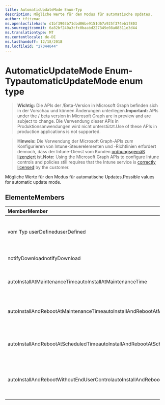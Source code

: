 ```yaml
---
title: AutomaticUpdateMode Enum-Typ
description: Mögliche Werte für den Modus für automatische Updates.
author: tfitzmac
ms.openlocfilehash: d1bf3903b71dbd06be9151d67a925f374eb1f803
ms.sourcegitcommit: 6a82bf240a3cfc0baabd227349e08a08311e3d44
ms.translationtype: MT
ms.contentlocale: de-DE
ms.lasthandoff: 12/18/2018
ms.locfileid: "27344044"
---
```

# <a name="automaticupdatemode-enum-type"></a><span data-ttu-id="0c606-103">AutomaticUpdateMode Enum-Typ</span><span class="sxs-lookup"><span data-stu-id="0c606-103">automaticUpdateMode enum type</span></span>

> <span data-ttu-id="0c606-104">**Wichtig:** Die APIs der /Beta-Version in Microsoft Graph befinden sich in der Vorschau und können Änderungen unterliegen.</span><span class="sxs-lookup"><span data-stu-id="0c606-104">**Important:** APIs under the / beta version in Microsoft Graph are in preview and are subject to change.</span></span> <span data-ttu-id="0c606-105">Die Verwendung dieser APIs in Produktionsanwendungen wird nicht unterstützt.</span><span class="sxs-lookup"><span data-stu-id="0c606-105">Use of these APIs in production applications is not supported.</span></span>

> <span data-ttu-id="0c606-106">**Hinweis:** Die Verwendung der Microsoft Graph-APIs zum Konfigurieren von Intune-Steuerelementen und -Richtlinien erfordert dennoch, dass der Intune-Dienst vom Kunden [ordnungsgemäß lizenziert](https://go.microsoft.com/fwlink/?linkid=839381) ist.</span><span class="sxs-lookup"><span data-stu-id="0c606-106">**Note:** Using the Microsoft Graph APIs to configure Intune controls and policies still requires that the Intune service is [correctly licensed](https://go.microsoft.com/fwlink/?linkid=839381) by the customer.</span></span>

<span data-ttu-id="0c606-107">Mögliche Werte für den Modus für automatische Updates.</span><span class="sxs-lookup"><span data-stu-id="0c606-107">Possible values for automatic update mode.</span></span>
## <a name="members"></a><span data-ttu-id="0c606-108">Elemente</span><span class="sxs-lookup"><span data-stu-id="0c606-108">Members</span></span>
|<span data-ttu-id="0c606-109">Member</span><span class="sxs-lookup"><span data-stu-id="0c606-109">Member</span></span>|<span data-ttu-id="0c606-110">Wert</span><span class="sxs-lookup"><span data-stu-id="0c606-110">Value</span></span>|<span data-ttu-id="0c606-111">Beschreibung</span><span class="sxs-lookup"><span data-stu-id="0c606-111">Description</span></span>|
|:---|:---|:---|
|<span data-ttu-id="0c606-112">vom Typ userDefined</span><span class="sxs-lookup"><span data-stu-id="0c606-112">userDefined</span></span>|<span data-ttu-id="0c606-113">0</span><span class="sxs-lookup"><span data-stu-id="0c606-113">0</span></span>|<span data-ttu-id="0c606-114">User-Defined, Standardwert, keine beabsichtigt.</span><span class="sxs-lookup"><span data-stu-id="0c606-114">User Defined, default value, no intent.</span></span>|
|<span data-ttu-id="0c606-115">notifyDownload</span><span class="sxs-lookup"><span data-stu-id="0c606-115">notifyDownload</span></span>|<span data-ttu-id="0c606-116">1</span><span class="sxs-lookup"><span data-stu-id="0c606-116">1</span></span>|<span data-ttu-id="0c606-117">Benachrichtigen Sie auf Download.</span><span class="sxs-lookup"><span data-stu-id="0c606-117">Notify on download.</span></span>|
|<span data-ttu-id="0c606-118">autoInstallAtMaintenanceTime</span><span class="sxs-lookup"><span data-stu-id="0c606-118">autoInstallAtMaintenanceTime</span></span>|<span data-ttu-id="0c606-119">2</span><span class="sxs-lookup"><span data-stu-id="0c606-119">2</span></span>|<span data-ttu-id="0c606-120">Automatische Installation zur Wartungszeit.</span><span class="sxs-lookup"><span data-stu-id="0c606-120">Auto-install at maintenance time.</span></span>|
|<span data-ttu-id="0c606-121">autoInstallAndRebootAtMaintenanceTime</span><span class="sxs-lookup"><span data-stu-id="0c606-121">autoInstallAndRebootAtMaintenanceTime</span></span>|<span data-ttu-id="0c606-122">3</span><span class="sxs-lookup"><span data-stu-id="0c606-122">3</span></span>|<span data-ttu-id="0c606-123">Automatische Installation und Wartung jederzeit neu starten.</span><span class="sxs-lookup"><span data-stu-id="0c606-123">Auto-install and reboot at maintenance time.</span></span>|
|<span data-ttu-id="0c606-124">autoInstallAndRebootAtScheduledTime</span><span class="sxs-lookup"><span data-stu-id="0c606-124">autoInstallAndRebootAtScheduledTime</span></span>|<span data-ttu-id="0c606-125">4</span><span class="sxs-lookup"><span data-stu-id="0c606-125">4</span></span>|<span data-ttu-id="0c606-126">Automatische Installation und zum geplanten Zeitpunkt neu starten.</span><span class="sxs-lookup"><span data-stu-id="0c606-126">Auto-install and reboot at scheduled time.</span></span>|
|<span data-ttu-id="0c606-127">autoInstallAndRebootWithoutEndUserControl</span><span class="sxs-lookup"><span data-stu-id="0c606-127">autoInstallAndRebootWithoutEndUserControl</span></span>|<span data-ttu-id="0c606-128">5</span><span class="sxs-lookup"><span data-stu-id="0c606-128">5</span></span>|<span data-ttu-id="0c606-129">Automatische Installation und neu starten Sie, ohne Kontrolle durch den Endbenutzer</span><span class="sxs-lookup"><span data-stu-id="0c606-129">Auto-install and restart without end-user control</span></span>|






